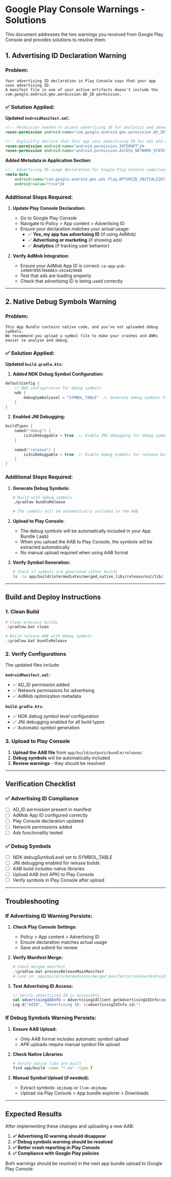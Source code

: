 # Google Play Console Warnings - Solutions

This document addresses the two warnings you received from Google Play Console and provides solutions to resolve them.

## 1. Advertising ID Declaration Warning

### Problem:
```
Your advertising ID declaration in Play Console says that your app uses advertising ID. 
A manifest file in one of your active artifacts doesn't include the 
com.google.android.gms.permission.AD_ID permission.
```

### ✅ Solution Applied:

**Updated `AndroidManifest.xml`:**
```xml
<!-- Permission needed to access advertising ID for analytics and advertising (Android 13+) -->
<uses-permission android:name="com.google.android.gms.permission.AD_ID"/>

<!-- Explicitly declare that this app uses advertising ID for ads and analytics -->
<uses-permission android:name="android.permission.INTERNET"/>
<uses-permission android:name="android.permission.ACCESS_NETWORK_STATE"/>
```

**Added Metadata in Application Section:**
```xml
<!-- Advertising ID usage declaration for Google Play Console compliance -->
<meta-data
    android:name="com.google.android.gms.ads.flag.OPTIMIZE_INITIALIZATION"
    android:value="true"/>
```

### Additional Steps Required:

1. **Update Play Console Declaration:**
   - Go to Google Play Console
   - Navigate to Policy > App content > Advertising ID
   - Ensure your declaration matches your actual usage:
     - ✅ **Yes, my app has advertising ID** (if using AdMob)
     - ✅ **Advertising or marketing** (if showing ads)
     - ✅ **Analytics** (if tracking user behavior)

2. **Verify AdMob Integration:**
   - Ensure your AdMob App ID is correct: `ca-app-pub-1496070957048863~2614429048`
   - Test that ads are loading properly
   - Check that advertising ID is being used correctly

---

## 2. Native Debug Symbols Warning

### Problem:
```
This App Bundle contains native code, and you've not uploaded debug symbols. 
We recommend you upload a symbol file to make your crashes and ANRs easier to analyze and debug.
```

### ✅ Solution Applied:

**Updated `build.gradle.kts`:**

1. **Added NDK Debug Symbol Configuration:**
```kotlin
defaultConfig {
    // NDK configuration for debug symbols
    ndk {
        debugSymbolLevel = "SYMBOL_TABLE"  // Generate debug symbols for Play Console
    }
}
```

2. **Enabled JNI Debugging:**
```kotlin
buildTypes {
    named("debug") {
        isJniDebuggable = true  // Enable JNI debugging for debug symbols
    }
    
    named("release") {
        isJniDebuggable = true  // Enable debug symbols for release builds
    }
}
```

### Additional Steps Required:

1. **Generate Debug Symbols:**
   ```bash
   # Build with debug symbols
   ./gradlew bundleRelease
   
   # The symbols will be automatically included in the AAB
   ```

2. **Upload to Play Console:**
   - The debug symbols will be automatically included in your App Bundle (.aab)
   - When you upload the AAB to Play Console, the symbols will be extracted automatically
   - No manual upload required when using AAB format

3. **Verify Symbol Generation:**
   ```bash
   # Check if symbols are generated (after build)
   ls -la app/build/intermediates/merged_native_libs/release/out/lib/
   ```

---

## Build and Deploy Instructions

### 1. Clean Build
```bash
# Clean previous builds
.\gradlew.bat clean

# Build release AAB with debug symbols
.\gradlew.bat bundleRelease
```

### 2. Verify Configurations
The updated files include:

**`AndroidManifest.xml`:**
- ✅ AD_ID permission added
- ✅ Network permissions for advertising
- ✅ AdMob optimization metadata

**`build.gradle.kts`:**
- ✅ NDK debug symbol level configuration
- ✅ JNI debugging enabled for all build types
- ✅ Automatic symbol generation

### 3. Upload to Play Console
1. **Upload the AAB file** from `app/build/outputs/bundle/release/`
2. **Debug symbols** will be automatically included
3. **Review warnings** - they should be resolved

---

## Verification Checklist

### ✅ Advertising ID Compliance
- [ ] AD_ID permission present in manifest
- [ ] AdMob App ID configured correctly
- [ ] Play Console declaration updated
- [ ] Network permissions added
- [ ] Ads functionality tested

### ✅ Debug Symbols
- [ ] NDK debugSymbolLevel set to SYMBOL_TABLE
- [ ] JNI debugging enabled for release builds
- [ ] AAB build includes native libraries
- [ ] Upload AAB (not APK) to Play Console
- [ ] Verify symbols in Play Console after upload

---

## Troubleshooting

### If Advertising ID Warning Persists:

1. **Check Play Console Settings:**
   - Policy > App content > Advertising ID
   - Ensure declaration matches actual usage
   - Save and submit for review

2. **Verify Manifest Merge:**
   ```bash
   # Check merged manifest
   .\gradlew.bat processReleaseMainManifest
   # Look in: app/build/intermediates/merged_manifests/release/AndroidManifest.xml
   ```

3. **Test Advertising ID Access:**
   ```kotlin
   // Verify advertising ID is accessible
   val advertisingIdInfo = AdvertisingIdClient.getAdvertisingIdInfo(context)
   Log.d("AdID", "Advertising ID: ${advertisingIdInfo.id}")
   ```

### If Debug Symbols Warning Persists:

1. **Ensure AAB Upload:**
   - Only AAB format includes automatic symbol upload
   - APK uploads require manual symbol file upload

2. **Check Native Libraries:**
   ```bash
   # Verify native libs are built
   find app/build -name "*.so" -type f
   ```

3. **Manual Symbol Upload (if needed):**
   - Extract symbols: `objdump` or `llvm-objdump`
   - Upload via Play Console > App bundle explorer > Downloads

---

## Expected Results

After implementing these changes and uploading a new AAB:

1. **✅ Advertising ID warning should disappear**
2. **✅ Debug symbols warning should be resolved**
3. **✅ Better crash reporting in Play Console**
4. **✅ Compliance with Google Play policies**

Both warnings should be resolved in the next app bundle upload to Google Play Console.